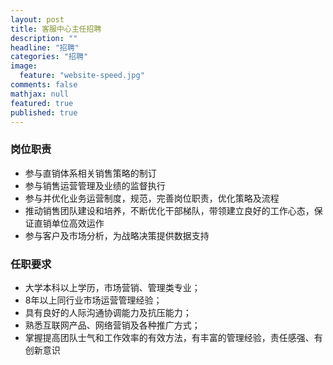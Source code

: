 ```yaml
---
layout: post
title: 客服中心主任招聘
description: ""
headline: "招聘"
categories: "招聘"
image: 
  feature: "website-speed.jpg"
comments: false
mathjax: null
featured: true
published: true
---
```


### 岗位职责 ###

* 参与直销体系相关销售策略的制订 
* 参与销售运营管理及业绩的监督执行 
* 参与并优化业务运营制度，规范，完善岗位职责，优化策略及流程 
* 推动销售团队建设和培养，不断优化干部梯队，带领建立良好的工作心态，保证直销单位高效运作 
* 参与客户及市场分析，为战略决策提供数据支持

<!-- more -->

### 任职要求 ###

* 大学本科以上学历，市场营销、管理类专业； 
* 8年以上同行业市场运营管理经验； 
* 具有良好的人际沟通协调能力及抗压能力； 
* 熟悉互联网产品、网络营销及各种推广方式； 
* 掌握提高团队士气和工作效率的有效方法，有丰富的管理经验，责任感强、有创新意识